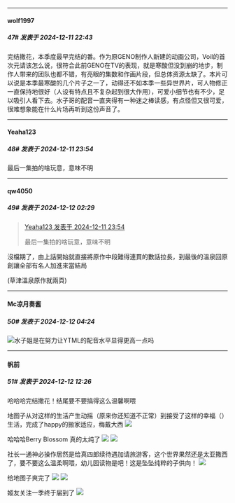 ﻿
*****

####  wolf1997  
##### 47#       发表于 2024-12-11 22:43

完结撒花，本季度最早完结的番。作为原GENO制作人新建的动画公司，Voil的首次元请该怎么说，很符合此前GENO在TV的表现，就是寒酸但没到崩的地步，制作人带来的团队也都不错，有亮眼的集数和作画片段，但总体资源太缺了。本片可以说是本季最寒酸的几个片子之一了，动得还不如本季一些异世界片，可人物修正一直保持地很好（人设有特点且不复杂起到很大作用），可爱小细节也有不少，足以吸引人看下去。水子哥的配音一直夹得有一种迷之棒读感，有点怪但又很可爱，很难想象能在什么片场再听到这份声音了。


*****

####  Yeaha123  
##### 48#       发表于 2024-12-11 23:54

最后一集拍的啥玩意，意味不明


*****

####  qw4050  
##### 49#       发表于 2024-12-12 02:29

<blockquote><a href="httphttps://bbs.saraba1st.com/2b/forum.php?mod=redirect&amp;goto=findpost&amp;pid=66901075&amp;ptid=2107683" target="_blank">Yeaha123 发表于 2024-12-11 23:54</a>

最后一集拍的啥玩意，意味不明</blockquote>
沒檔期了，由上話開始就直接將原作中段難得連貫的數話拉長，到最後的溫泉回原創讓全部有名人加進來當結局

(草津溫泉原作就兩頁)


*****

####  Mc凉月奏酱  
##### 50#       发表于 2024-12-12 04:24

<img src="https://static.saraba1st.com/image/smiley/face2017/037.png" referrerpolicy="no-referrer">水子姐是在努力让YTML的配音水平显得更高一点吗


*****

####  帆前  
##### 51#       发表于 2024-12-12 12:26

哈哈哈完结撒花！结尾要不要搞得这么温馨啊喂

地图子从对这样的生活产生动摇（原来你还知道不正常）到接受了这样的幸福（）生活，完成了happy的搬家适应，梅戴大西
<img src="https://p.sda1.dev/20/d474dbc2b21e2d3617eb0eb9ab0067de/Screenshot_20241212_114858_com.huawei.browser.jpg" referrerpolicy="no-referrer">

哈哈哈Berry Blossom 真的太纯了
<img src="https://p.sda1.dev/20/dc469f7f1362889ba23174fa9dba15a9/Screenshot_20241212_115054_com.huawei.browser.jpg" referrerpolicy="no-referrer">
<img src="https://p.sda1.dev/20/6043d50ec2958b97ef85f950b5f6a9b0/Screenshot_20241212_115119_com.huawei.browser.jpg" referrerpolicy="no-referrer">

社长一通神必操作居然是给真四郎续待遇加请旅游客，这个世界果然还是太亚撒西了，要不要这么温柔啊喂，幼儿园读物是吧！这是坠坠纯粹的子供向！
<img src="https://p.sda1.dev/20/f3c2ec979569b9205693317bb2e40eac/Screenshot_20241212_115636_com.huawei.browser.jpg" referrerpolicy="no-referrer">

给地图子爽完了
<img src="https://p.sda1.dev/20/3d8dd5259cac075ef0cf448ea34fe09d/Screenshot_20241212_120451_com.huawei.browser.jpg" referrerpolicy="no-referrer">
<img src="https://p.sda1.dev/20/a46e6a8fe9733e25f9eff59dcd261fe3/Screenshot_20241212_120539_com.huawei.browser.jpg" referrerpolicy="no-referrer">

姬友关注一季终于届到了
<img src="https://p.sda1.dev/20/3db4815274ac46a6aff60ee3d445b78d/Screenshot_20241212_121151_com.huawei.browser.jpg" referrerpolicy="no-referrer">

